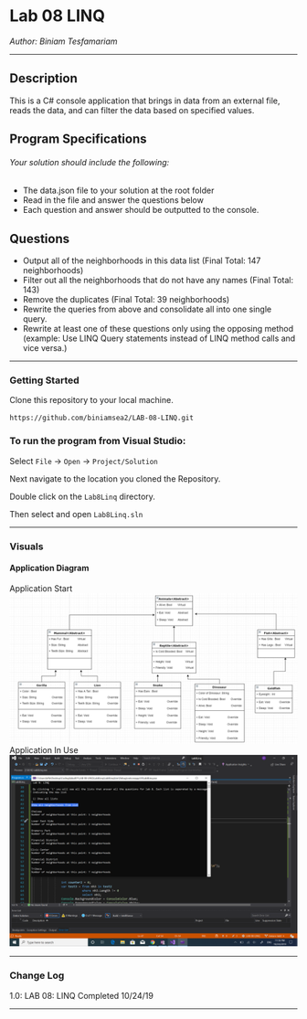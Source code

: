 # Lab 08 LINQ

*Author: Biniam Tesfamariam*

----

## Description
This is a C# console application that brings in data from an 
external file, reads the data, and can filter the data based on specified values.


## Program Specifications  
###### Your solution should include the following:

- The data.json file to your solution at the root folder  
- Read in the file and answer the questions below  
- Each question and answer should be outputted to the console.  
## Questions

- Output all of the neighborhoods in this data list (Final Total: 147 neighborhoods)  
- Filter out all the neighborhoods that do not have any names (Final Total: 143)  
- Remove the duplicates (Final Total: 39 neighborhoods)  
- Rewrite the queries from above and consolidate all into one single query.  
- Rewrite at least one of these questions only using the opposing method (example: Use LINQ Query statements instead of LINQ method calls and vice versa.)  
 


---

### Getting Started
Clone this repository to your local machine.

```
https://github.com/biniamsea2/LAB-08-LINQ.git
```

### To run the program from Visual Studio:
Select ```File``` -> ```Open``` -> ```Project/Solution```

Next navigate to the location you cloned the Repository.

Double click on the ```Lab8Linq``` directory.

Then select and open ```Lab8Linq.sln```

---

### Visuals

#### Application Diagram  
Application Start  
![Image](https://github.com/biniamsea2/LAB05OOPPrinciplesPart1/blob/master/DrawIO/Screenshot%20(39).png)  
Application In Use  
![Image](https://github.com/biniamsea2/LAB-08-LINQ/blob/master/Screenshots/Screenshot%20(40).png)

---

### Change Log
1.0: LAB 08: LINQ Completed 10/24/19  


------------------------------

